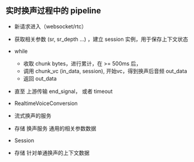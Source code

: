 ## 实时换声过程中的 pipeline

- 新请求进入（websocket/rtc）
- 获取相关参数 (sr, sr_depth ...) ，建立 session 实例，用于保存上下文状态
- while 
    - 收取 chunk bytes，进行累计，在 >= 500ms 后，
    - 调用 chunk_vc (in_data, session), 开始vc，得到换声后音频 out_data
    - 返回 out_data
- 直至 上游传输 end_signal， 或者 timeout


- RealtimeVoiceConversion 
 - 流式换声的服务
 - 存储 换声服务 通用的相关参数数据

- Session 
 - 存储 针对单通换声的上下文数据


